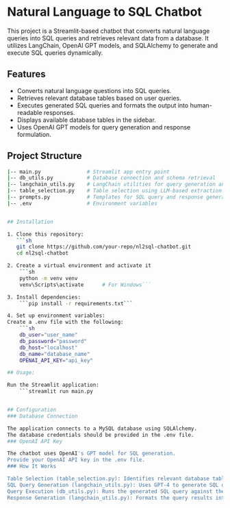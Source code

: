 # Natural Language to SQL Chatbot

This project is a Streamlit-based chatbot that converts natural language queries into SQL queries and retrieves relevant data from a database. It utilizes LangChain, OpenAI GPT models, and SQLAlchemy to generate and execute SQL queries dynamically.

## Features
- Converts natural language questions into SQL queries.
- Retrieves relevant database tables based on user queries.
- Executes generated SQL queries and formats the output into human-readable responses.
- Displays available database tables in the sidebar.
- Uses OpenAI GPT models for query generation and response formulation.

## Project Structure

```sh
|-- main.py               # Streamlit app entry point
|-- db_utils.py           # Database connection and schema retrieval
|-- langchain_utils.py    # LangChain utilities for query generation and execution
|-- table_selection.py    # Table selection using LLM-based extraction
|-- prompts.py            # Templates for SQL query and response generation
|-- .env                  # Environment variables


## Installation

1. Clone this repository:
   ```sh
   git clone https://github.com/your-repo/nl2sql-chatbot.git
   cd nl2sql-chatbot

2. Create a virtual environment and activate it
    ```sh 
    python -m venv venv
    venv\Scripts\activate      # For Windows```

3. Install dependencies:
    ```pip install -r requirements.txt```

4. Set up environment variables:
Create a .env file with the following:
    ```sh
    db_user="user_name"
    db_password="password"
    db_host="localhost"
    db_name="database_name"
    OPENAI_API_KEY="api_key"

## Usage:

Run the Streamlit application:
    ```streamlit run main.py


## Configuration
### Database Connection

The application connects to a MySQL database using SQLAlchemy.
The database credentials should be provided in the .env file.
### OpenAI API Key

The chatbot uses OpenAI's GPT model for SQL generation.
Provide your OpenAI API key in the .env file.
### How It Works

Table Selection (table_selection.py): Identifies relevant database tables based on the user query.
SQL Query Generation (langchain_utils.py): Uses GPT-4 to generate SQL queries based on the database schema.
Query Execution (db_utils.py): Runs the generated SQL query against the database and retrieves results.
Response Generation (langchain_utils.py): Formats the query results into a natural, conversational response.